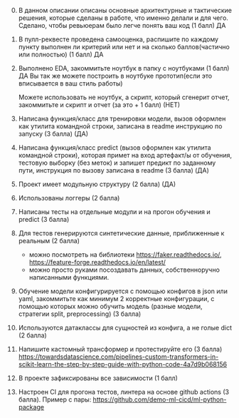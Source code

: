 0) В данном описании описаны основные архитектурные и тактические решения, которые сделаны в работе, что именно делали и для чего. 
Сделано, чтобы ревьюерам было легче понять ваш код (1 балл) ДА

1) В пулл-реквесте проведена самооценка, распишите по каждому пункту выполнен ли критерий или нет и на сколько баллов(частично или полностью) (1 балл) ДА

2) Выполнено EDA, закоммитьте ноутбук в папку с ноутбуками (1 балл) ДА
   Вы так же можете построить в ноутбуке прототип(если это вписывается в ваш стиль работы)

   Можете использовать не ноутбук, а скрипт, который сгенерит отчет, закоммитьте и скрипт и отчет (за это + 1 балл) (НЕТ)

3) Написана функция/класс для тренировки модели, вызов оформлен как утилита командной строки, записана в readme инструкцию по запуску (3 балла) (ДА)
4) Написана функция/класс predict (вызов оформлен как утилита командной строки), которая примет на вход артефакт/ы от обучения,
   тестовую выборку (без меток) и запишет предикт по заданному пути, инструкция по вызову записана в readme (3 балла) (ДА)

5) Проект имеет модульную структуру (2 балла) (ДА)
6) Использованы логгеры (2 балла) 

7) Написаны тесты на отдельные модули и на прогон обучения и predict (3 балла)

8) Для тестов генерируются синтетические данные, приближенные к реальным (2 балла)
   - можно посмотреть на библиотеки https://faker.readthedocs.io/, https://feature-forge.readthedocs.io/en/latest/
   - можно просто руками посоздавать данных, собственноручно написанными функциями.

9) Обучение модели конфигурируется с помощью конфигов в json или yaml, закоммитьте как минимум 2 корректные конфигурации, с помощью которых можно обучить модель (разные модели, стратегии split, preprocessing) (3 балла)
10) Используются датаклассы для сущностей из конфига, а не голые dict (2 балла)

11) Напишите кастомный трансформер и протестируйте его (3 балла)
   https://towardsdatascience.com/pipelines-custom-transformers-in-scikit-learn-the-step-by-step-guide-with-python-code-4a7d9b068156

12) В проекте зафиксированы все зависимости (1 балл)
13) Настроен CI для прогона тестов, линтера на основе github actions (3 балла).
Пример с пары: https://github.com/demo-ml-cicd/ml-python-package
